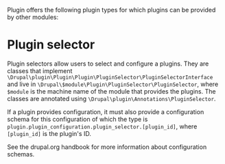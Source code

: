 Plugin offers the following plugin types for which plugins can be provided by 
other modules:

# Plugin selector
Plugin selectors allow users to select and configure a plugins. They are
classes that implement
`\Drupal\plugin\Plugin\Plugin\PluginSelector\PluginSelectorInterface` 
and live in
`\Drupal\$module\Plugin\PluginSelector\PluginSelector`, where `$module` is the 
machine name of the module that provides the plugins. The classes are annotated 
using `\Drupal\plugin\Annotations\PluginSelector`.

If a plugin provides configuration, it must also provide a configuration schema
for this configuration of which the type is
`plugin.plugin_configuration.plugin_selector.[plugin_id]`, where `[plugin_id]` 
is the plugin's ID.

See the drupal.org handbook for more information about configuration schemas.
